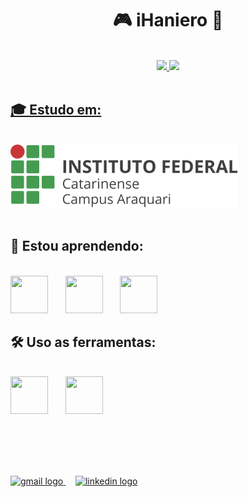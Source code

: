 
<h1 align="center">🎮 iHaniero 👾</h1>

<br>

<div align="center">
<a href="https://github.com/iHaniero">
  <img loading="lazy" height="180em" src="https://github-readme-stats.vercel.app/api/top-langs/?username=iHaniero&layout=compact&langs_count=7&theme=dracula"/>
  <img loading="lazy" height="180em" src="https://github-readme-stats.vercel.app/api?username=iHaniero&show_icons=true&theme=dracula&include_all_commits=true&count_private=true"/>
</div>

<br>

<h2 align="left">🎓 Estudo em:</h2>
<br>
<div>
  <a href="https://memoria.araquari.ifc.edu.br">
    <img src="Imagens/logo-ifc.png" />
  </a>
</div>

<br>

<h2 align="left">📕 Estou aprendendo:</h2>
<br>
<div>
  <img src="https://cdn.jsdelivr.net/gh/devicons/devicon@latest/icons/python/python-original.svg" width="60" height="60" />
  &nbsp; &nbsp; &nbsp;
  <img src="https://cdn.jsdelivr.net/gh/devicons/devicon@latest/icons/csharp/csharp-original.svg" width="60" height="60" />
  &nbsp; &nbsp; &nbsp;
  <img src="https://cdn.jsdelivr.net/gh/devicons/devicon@latest/icons/mysql/mysql-original.svg" width="60" height="60" />  
</div>

<h2 align="left">🛠️ Uso as ferramentas:</h2>
<br>
<div>
  <img src="https://cdn.jsdelivr.net/gh/devicons/devicon@latest/icons/unity/unity-original.svg" width="60" height="60" />
  &nbsp; &nbsp; &nbsp;
  <img src="https://cdn.jsdelivr.net/gh/devicons/devicon@latest/icons/vscode/vscode-original.svg" width="60" height="60" />
</div>

<br><br><br><br>

<div>
  <a href = "mailto:haniero.iuchi@gmail.com">
    <img src="https://img.shields.io/static/v1?message=Gmail&logo=gmail&label=&color=D14836&logoColor=white&labelColor=&style=for-the-badge" height="35" alt="gmail logo" />
  </a>
  &nbsp; &nbsp;
  <a href="https://www.linkedin.com/in/seu-usuário-linkedln-aqui" target="_blank">
    <img src="https://img.shields.io/static/v1?message=LinkedIn&logo=linkedin&label=&color=0077B5&logoColor=white&labelColor=&style=for-the-badge" height="35" alt="linkedin logo"  />
  </a> 
</div>

<br clear="both">
